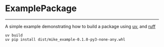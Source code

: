 # ExamplePackage
-------------
A simple example demonstrating how to build a package using [uv](https://docs.astral.sh/uv/), and [ruff](https://astral.sh/ruff)

    uv build
    uv pip install dist/mike_example-0.1.0-py3-none-any.whl

    